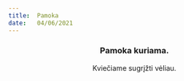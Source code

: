 ```yaml
---
title:  Pamoka
date:   04/06/2021
---
```


### <center>Pamoka kuriama.</center>
<center>Kviečiame sugrįžti vėliau.</center>